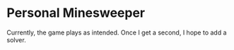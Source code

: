 # Personal Minesweeper

Currently, the game plays as intended. Once I get a second, I hope to add a solver.
